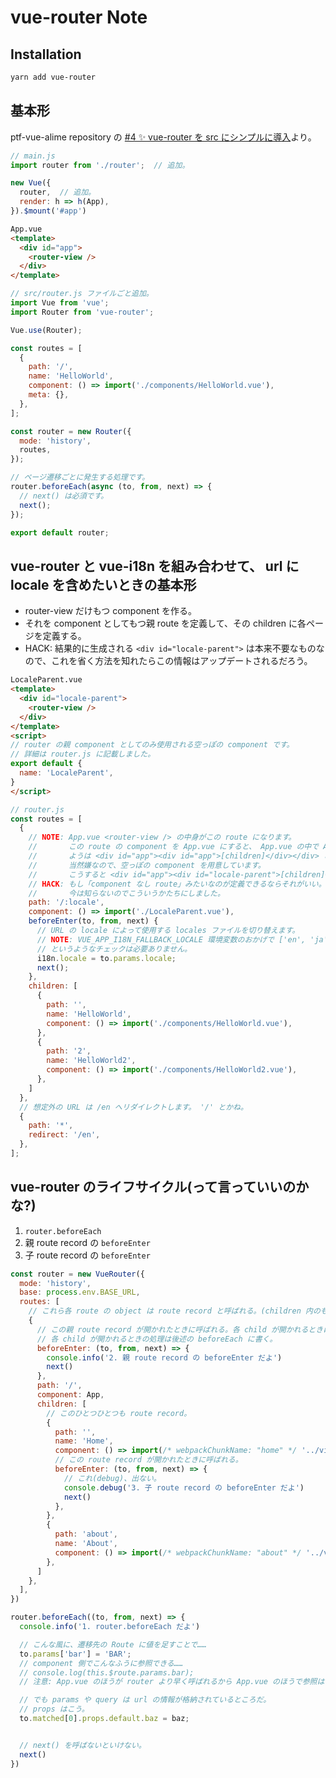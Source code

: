 vue-router Note
===


## Installation

```bash
yarn add vue-router
```


## 基本形

ptf-vue-alime repository の [#4 ✨ vue-router を src にシンプルに導入](https://github.com/yuu-eguci/ptf-vue-alime/commit/fe4dd1a03e68cd01ee3805d37127a01dbfd33173)より。

```js
// main.js
import router from './router';  // 追加。

new Vue({
  router,  // 追加。
  render: h => h(App),
}).$mount('#app')
```

```html
App.vue
<template>
  <div id="app">
    <router-view />
  </div>
</template>
```

```js
// src/router.js ファイルごと追加。
import Vue from 'vue';
import Router from 'vue-router';

Vue.use(Router);

const routes = [
  {
    path: '/',
    name: 'HelloWorld',
    component: () => import('./components/HelloWorld.vue'),
    meta: {},
  },
];

const router = new Router({
  mode: 'history',
  routes,
});

// ページ遷移ごとに発生する処理です。
router.beforeEach(async (to, from, next) => {
  // next() は必須です。
  next();
});

export default router;
```


## vue-router と vue-i18n を組み合わせて、 url に locale を含めたいときの基本形

- router-view だけもつ component を作る。
- それを component としてもつ親 route を定義して、その children に各ページを定義する。
- HACK: 結果的に生成される `<div id="locale-parent">` は本来不要なものなので、これを省く方法を知れたらこの情報はアップデートされるだろう。

```html
LocaleParent.vue
<template>
  <div id="locale-parent">
    <router-view />
  </div>
</template>
<script>
// router の親 component としてのみ使用される空っぽの component です。
// 詳細は router.js に記載しました。
export default {
  name: 'LocaleParent',
}
</script>
```

```js
// router.js
const routes = [
  {
    // NOTE: App.vue <router-view /> の中身がこの route になります。
    //       この route の component を App.vue にすると、 App.vue の中で App.vue が描画されることになります。
    //       ようは <div id="app"><div id="app">[children]</div></div> こうなるってことです。
    //       当然嫌なので、空っぽの component を用意しています。
    //       こうすると <div id="app"><div id="locale-parent">[children]</div></div> こうなります。(GOOD)
    // HACK: もし「component なし route」みたいなのが定義できるならそれがいい。
    //       今は知らないのでこういうかたちにしました。
    path: '/:locale',
    component: () => import('./LocaleParent.vue'),
    beforeEnter(to, from, next) {
      // URL の locale によって使用する locales ファイルを切り替えます。
      // NOTE: VUE_APP_I18N_FALLBACK_LOCALE 環境変数のおかげで ['en', 'ja', 'ro'].includes(to.params.locale)
      // というようなチェックは必要ありません。
      i18n.locale = to.params.locale;
      next();
    },
    children: [
      {
        path: '',
        name: 'HelloWorld',
        component: () => import('./components/HelloWorld.vue'),
      },
      {
        path: '2',
        name: 'HelloWorld2',
        component: () => import('./components/HelloWorld2.vue'),
      },
    ]
  },
  // 想定外の URL は /en へリダイレクトします。 '/' とかね。
  {
    path: '*',
    redirect: '/en',
  },
];
```


## vue-router のライフサイクル(って言っていいのかな?)

1. `router.beforeEach`
1. 親 route record の `beforeEnter`
1. 子 route record の `beforeEnter`

```js
const router = new VueRouter({
  mode: 'history',
  base: process.env.BASE_URL,
  routes: [
    // これら各 route の object は route record と呼ばれる。(children 内のも同じく。)
    {
      // この親 route record が開かれたときに呼ばれる。各 child が開かれるときは呼ばれない。
      // 各 child が開かれるときの処理は後述の beforeEach に書く。
      beforeEnter: (to, from, next) => {
        console.info('2. 親 route record の beforeEnter だよ')
        next()
      },
      path: '/',
      component: App,
      children: [
        // このひとつひとつも route record。
        {
          path: '',
          name: 'Home',
          component: () => import(/* webpackChunkName: "home" */ '../views/Home.vue'),
          // この route record が開かれたときに呼ばれる。
          beforeEnter: (to, from, next) => {
            // これ(debug)、出ない。
            console.debug('3. 子 route record の beforeEnter だよ')
            next()
          },
        },
        {
          path: 'about',
          name: 'About',
          component: () => import(/* webpackChunkName: "about" */ '../views/About.vue'),
        },
      ]
    },
  ],
})

router.beforeEach((to, from, next) => {
  console.info('1. router.beforeEach だよ')

  // こんな風に、遷移先の Route に値を足すことで……
  to.params['bar'] = 'BAR';
  // component 側でこんなふうに参照できる……
  // console.log(this.$route.params.bar);
  // 注意: App.vue のほうが router より早く呼ばれるから App.vue のほうで参照はできない。

  // でも params や query は url の情報が格納されているところだ。
  // props はこう。
  to.matched[0].props.default.baz = baz;


  // next() を呼ばないといけない。
  next()
})
```
